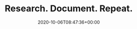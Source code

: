 ---
title : "Research. Document. Repeat."
description: "This is a collection of disparate notes on a variety of topics."
lead: "This is a collection of disparate notes on a variety of topics."
date: 2020-10-06T08:47:36+00:00
lastmod: 2020-10-06T08:47:36+00:00
draft: false
images: []
---